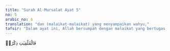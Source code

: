 ```yaml
---
title: "Surah Al-Mursalat Ayat 5"
no: 5
arabic_no: ٥
translation: "dan (malaikat-malaikat) yang menyampaikan wahyu,"
tafsir: "Dalam ayat ini, Allah bersumpah dengan malaikat yang bertugas membawa wahyu kepada para nabi dan rasul. Akan tetapi, seperti pada ayat-ayat sebelumnya, ada yang mengartikan al-mulqiyat ini dengan angin yang menurunkan peringatan akan bencana Allah kepada manusia."
---
```

فَالْمُلْقِيٰتِ ذِكْرًاۙ